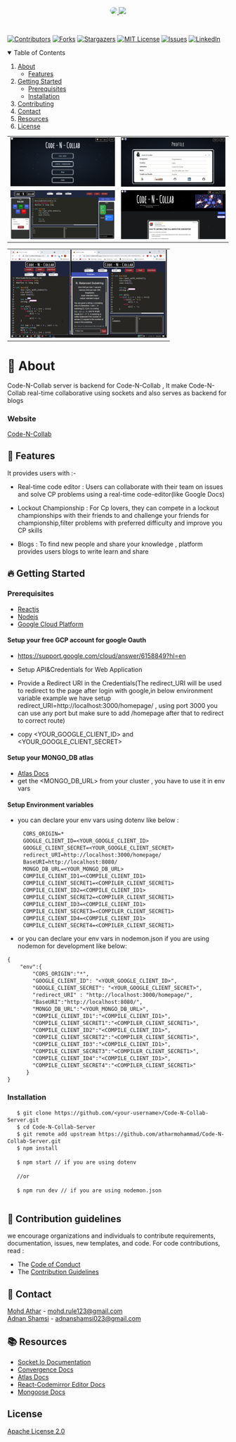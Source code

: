 <p align="center">
<a href="https://code-n-collab.netlify.app/" target="_blank"  rel="noreferrer">
<img src="https://user-images.githubusercontent.com/56029409/120935296-af116b00-c71f-11eb-8a47-9ca6a54832db.png" height="90"
     style="border-radius:50%"/>
<img src="https://user-images.githubusercontent.com/56029409/120934611-a10e1b00-c71c-11eb-8f9a-c22ecfc82652.png" height="70">
</a>
</p>
<br/>

[![Contributors][contributors-shield]][contributors-url]
[![Forks][forks-shield]][forks-url]
[![Stargazers][stars-shield]][stars-url]
[![MIT License][license-shield]][license-url]
[![Issues][issues-shield]][issues-url]
[![LinkedIn][linkedin-shield]][linkedin-url]

<details open="open">
  <summary>Table of Contents</summary>
  <ol>
    <li>
      <a href="#-about">About</a>
      <ul>
        <li><a href="#-features">Features</a></li>
      </ul>
    </li>
    <li>
      <a href="#-getting-started">Getting Started</a>
      <ul>
        <li><a href="#prerequisites">Prerequisites</a></li>
      </ul>
         <ul>
        <li><a href="#installation">Installation</a></li>
      </ul>
    </li>
    <li><a href="#-contribution-guidelines">Contributing</a></li>
    <li><a href="#-contact">Contact</a></li>
    <li><a href="#-resources">Resources</a></li>
    <li><a href="#license">License</a></li>
  </ol>
</details>

<a href="https://code-n-collab.netlify.app/" target="_blank"  rel="noreferrer">
<table >
   <tr>
     <td>
        <img src="Images/homepage.PNG"/>
     </td>
     <td >
       <img src="Images/profile.PNG"/>
     </td>
   </tr>
   <tr>
     <td>
       <img src="Images/championship.PNG" />
     </td>
     <td>
       <img src="Images/Blogs.PNG" />
     </td>
   </tr>
</table>
 </a>
 
 <a href="https://code-n-collab.netlify.app/" target="_blank"  rel="noreferrer">
      <table align="center">
          <tr>
               <td>
                    <img src="gif/codencollab.gif" alt="Collaboration" height="200"/>
               </td>
          </tr>
     </table>
</a>
 

# 🔖 About 
Code-N-Collab server is backend for Code-N-Collab , It make Code-N-Collab real-time collaborative using sockets and also serves as backend for blogs

### Website
[Code-N-Collab](https://code-n-collab.netlify.app/)

## 🚀 Features
It provides users with :-
- Real-time code editor : Users can collaborate with their team on issues and solve CP problems using a real-time code-editor(like Google Docs) 

- Lockout Championship : For Cp lovers, they can compete in a lockout championships with their friends to and challenge your friends for championship,filter problems with preferred difficulty and improve you CP skills

- Blogs : To find new people and share your knowledge , platform provides users blogs to write learn and share

## 🔥 Getting Started 

### Prerequisites

- <a href="https://reactjs.org/">Reactjs</a>
- <a href="https://nodejs.org/en/">Nodejs</a>
- <a href="https://console.cloud.google.com/">Google Cloud Platform</a>

#### Setup your free GCP account for google Oauth
- https://support.google.com/cloud/answer/6158849?hl=en

- Setup API&Credentials for Web Application

- Provide a Redirect URI in the Credentials(The redirect_URI will be used to redirect to the page after login with google,in below environment variable example we have setup redirect_URI=http://localhost:3000/homepage/ , using port 3000 you can use any port but make sure to add /homepage after that to redirect to correct route)

- copy <YOUR_GOOGLE_CLIENT_ID> and <YOUR_GOOGLE_CLIENT_SECRET>

#### Setup your MONGO_DB atlas
- <a href="https://docs.atlas.mongodb.com/getting-started/">Atlas Docs</a>
- get the <MONGO_DB_URL> from your cluster , you have to use it in env vars

#### Setup Environment variables 
- you can declare your env vars using dotenv like below :

```
     CORS_ORIGIN=*
     GOOGLE_CLIENT_ID=<YOUR_GOOGLE_CLIENT_ID>
     GOOGLE_CLIENT_SECRET=<YOUR_GOOGLE_CLIENT_SECRET>
     redirect_URI=http://localhost:3000/homepage/
     BaseURI=http://localhost:8080/
     MONGO_DB_URL=<YOUR_MONGO_DB_URL>
     COMPILE_CLIENT_ID1=<COMPILE_CLIENT_ID1>
     COMPILE_CLIENT_SECRET1=<COMPILER_CLIENT_SECRET1>
     COMPILE_CLIENT_ID2=<COMPILE_CLIENT_ID1>
     COMPILE_CLIENT_SECRET2=<COMPILER_CLIENT_SECRET1>
     COMPILE_CLIENT_ID3=<COMPILE_CLIENT_ID1>
     COMPILE_CLIENT_SECRET3=<COMPILER_CLIENT_SECRET1>
     COMPILE_CLIENT_ID4=<COMPILE_CLIENT_ID1>
     COMPILE_CLIENT_SECRET4=<COMPILER_CLIENT_SECRET1>

```
- or you can declare your env vars in nodemon.json if you are using nodemon for development like below:
```
{
    "env":{
        "CORS_ORIGIN":"*",
        "GOOGLE_CLIENT_ID": "<YOUR_GOOGLE_CLIENT_ID>",
        "GOOGLE_CLIENT_SECRET": "<YOUR_GOOGLE_CLIENT_SECRET>",
        "redirect_URI" : "http://localhost:3000/homepage/",
        "BaseURI":"http://localhost:8080/",
        "MONGO_DB_URL":"<YOUR_MONGO_DB_URL>",
        "COMPILE_CLIENT_ID1":"<COMPILE_CLIENT_ID1>",
        "COMPILE_CLIENT_SECRET1":"<COMPILER_CLIENT_SECRET1>",
        "COMPILE_CLIENT_ID2":"<COMPILE_CLIENT_ID1>",
        "COMPILE_CLIENT_SECRET2":"<COMPILER_CLIENT_SECRET1>",
        "COMPILE_CLIENT_ID3":"<COMPILE_CLIENT_ID1>",
        "COMPILE_CLIENT_SECRET3":"<COMPILER_CLIENT_SECRET1>",
        "COMPILE_CLIENT_ID4":"<COMPILE_CLIENT_ID1>",
        "COMPILE_CLIENT_SECRET4":"<COMPILER_CLIENT_SECRET1>"
      }
}

```

### Installation

```
   $ git clone https://github.com/<your-username>/Code-N-Collab-Server.git
   $ cd Code-N-Collab-Server
   $ git remote add upstream https://github.com/atharmohammad/Code-N-Collab-Server.git
   $ npm install
   
   $ npm start // if you are using dotenv
   
   //or
   
   $ npm run dev // if you are using nodemon.json 
   
```

## 💁 Contribution guidelines 

 we encourage organizations and individuals to contribute requirements, documentation, issues, new templates, and code.
 For code contributions, read :
 
- The <a href="CODE_OF_CONDUCT.md" >Code of Conduct</a>
- The <a href="CONTRIBUTING.md">Contribution Guidelines</a>

## 📲 Contact

<a href="https://www.linkedin.com/in/athar-mohammad-34068a157/">Mohd Athar</a> - mohd.rule123@gmail.com
<br>
<a href="https://www.linkedin.com/in/adnan-shamsi-5830301b3/">Adnan Shamsi</a> - adnanshamsi023@gmail.com

## 📚 Resources 
- <a href="https://socket.io/docs/v4" >Socket.Io Documentation </a>
- <a href="https://convergence.io/documentation/" > Convergence Docs </a>
- <a href="https://docs.atlas.mongodb.com/getting-started/">Atlas Docs </a>
- <a href="https://github.com/scniro/react-codemirror2">React-Codemirror Editor Docs</a>
- <a href="https://mongoosejs.com/docs/guide.html">Mongoose Docs</a>

## License
<a href="LICENSE">Apache License 2.0</a>

[contributors-shield]: https://img.shields.io/github/contributors/atharmohammad/Code-N-Collab-Server.svg?style=for-the-badge
[contributors-url]: https://github.com/atharmohammad/Code-N-Collab-Server/graphs/contributors
[forks-shield]: https://img.shields.io/github/forks/atharmohammad/Code-N-Collab-Server.svg?style=for-the-badge
[forks-url]: https://github.com/atharmohammad/Code-N-Collab-Server/network/members
[stars-shield]: https://img.shields.io/github/stars/atharmohammad/Code-N-Collab-Server.svg?style=for-the-badge
[stars-url]: https://github.com/atharmohammad/Code-N-Collab-Server/stargazers
[issues-shield]: https://img.shields.io/github/issues/atharmohammad/Code-N-Collab-Server.svg?style=for-the-badge
[issues-url]: https://github.com/atharmohammad/Code-N-Collab-Server/issues
[license-shield]: https://img.shields.io/github/license/atharmohammad/Code-N-Collab-Server.svg?style=for-the-badge
[license-url]: https://github.com/atharmohammad/Code-N-Collab-Server/blob/master/LICENSE
[linkedin-shield]: https://img.shields.io/badge/-LinkedIn-black.svg?style=for-the-badge&logo=linkedin&colorB=555
[linkedin-url]: https://www.linkedin.com/in/athar-mohammad-34068a157/

